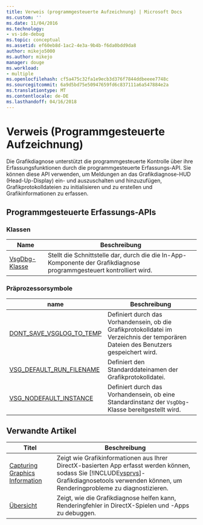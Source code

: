 ```yaml
---
title: Verweis (programmgesteuerte Aufzeichnung) | Microsoft Docs
ms.custom: ''
ms.date: 11/04/2016
ms.technology:
- vs-ide-debug
ms.topic: conceptual
ms.assetid: ef60eb8d-1ac2-4e3a-9b4b-f6da0bdd9da8
author: mikejo5000
ms.author: mikejo
manager: douge
ms.workload:
- multiple
ms.openlocfilehash: cf5a475c32fa1e9ecb3d376f7844ddbeeee7748c
ms.sourcegitcommit: 6a9d5bd75e50947659fd6c837111a6a547884e2a
ms.translationtype: MT
ms.contentlocale: de-DE
ms.lasthandoff: 04/16/2018
---
```

# <a name="reference-programmatic-capture"></a>Verweis (Programmgesteuerte Aufzeichnung)
Die Grafikdiagnose unterstützt die programmgesteuerte Kontrolle über ihre Erfassungsfunktionen durch die programmgesteuerte Erfassungs-API. Sie können diese API verwenden, um Meldungen an das Grafikdiagnose-HUD (Head-Up-Display) ein- und auszuschalten und hinzuzufügen, Grafikprotokolldateien zu initialisieren und zu erstellen und Grafikinformationen zu erfassen.  
  
## <a name="programmatic-capture-apis"></a>Programmgesteuerte Erfassungs-APIs  
  
### <a name="classes"></a>Klassen  
  
|Name|Beschreibung|  
|----------|-----------------|  
|[VsgDbg-Klasse](vsgdbg-class.md)|Stellt die Schnittstelle dar, durch die die In-App-Komponente der Grafikdiagnose programmgesteuert kontrolliert wird.|  
  
### <a name="preprocessor-symbols"></a>Präprozessorsymbole  
  
|name|Beschreibung|  
|----------|-----------------|  
|[DONT_SAVE_VSGLOG_TO_TEMP](dont-save-vsglog-to-temp.md)|Definiert durch das Vorhandensein, ob die Grafikprotokolldatei im Verzeichnis der temporären Dateien des Benutzers gespeichert wird.|  
|[VSG_DEFAULT_RUN_FILENAME](vsg-default-run-filename.md)|Definiert den Standarddateinamen der Grafikprotokolldatei.|  
|[VSG_NODEFAULT_INSTANCE](vsg-nodefault-instance.md)|Definiert durch das Vorhandensein, ob eine Standardinstanz der `VsgDbg`-Klasse bereitgestellt wird.|  
  
## <a name="related-articles"></a>Verwandte Artikel  
  
|Titel|Beschreibung|  
|-----------|-----------------|  
|[Capturing Graphics Information](capturing-graphics-information.md)|Zeigt wie Grafikinformationen aus Ihrer DirectX-basierten App erfasst werden können, sodass Sie [!INCLUDE[vsprvs](../../code-quality/includes/vsprvs_md.md)]-Grafikdiagnosetools verwenden können, um Renderingprobleme zu diagnostizieren.|  
|[Übersicht](overview-of-visual-studio-graphics-diagnostics.md)|Zeigt, wie die Grafikdiagnose helfen kann, Renderingfehler in DirectX-Spielen und -Apps zu debuggen.|